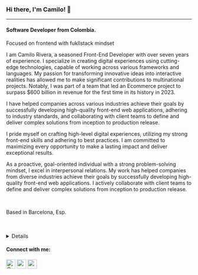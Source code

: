 ### Hi there, I'm Camilo! 👋
---
<h4 align="start">Software Developer from Colombia. </h3> 
<span>Focused on frontend with fukllstack mindset</span>

<p>I am Camilo Rivera, a seasoned Front-End Developer with over seven years of experience. I specialize in creating digital experiences using cutting-edge technologies, capable of working across various frameworks and languages. My passion for transforming innovative ideas into interactive realities has allowed me to make significant contributions to multinational projects. Notably, I was part of a team that led an Ecommerce project to surpass $600 billion in revenue for the first time in its history in 2023.</p>

<p>I have helped companies across various industries achieve their goals by successfully developing high-quality front-end web applications, adhering to industry standards, and collaborating with client teams to define and deliver complex solutions from inception to production release.</p>

<p>I pride myself on crafting high-level digital experiences, utilizing my strong front-end skills and adhering to best practices. I am committed to maximizing every opportunity to make a lasting impact and deliver exceptional results.

<p> As a proactive, goal-oriented individual with a strong problem-solving mindset, I excel in interpersonal relations. My work has helped companies from diverse industries achieve their goals by successfully developing high-quality front-end web applications. I actively collaborate with client teams to define and deliver complex solutions from inception to production release.</p>

<br>
<p>Based in Barcelona, Esp.</p>
<br>
<br>
<details>
	<h4>Tech and Tool & Methodologiess:</h4>
	<ul>
		<li> Main language: JavaScript/ TS </li>
		<li>  Other languages: Python, Java, Ruby, PHP </li>
		<li>  Front Frameworks: React, VUE, Svelte, Angular and so forth  </li>
		<li>  Pure CSS and preprocessors as SASS, LESS and so forth </li>
		<li>  CSS frameworks: Tailwind, Bootstrap, Tachyons, MUI</li>
		<li>  Version Control: GIT</li>
		<li>  A11y </li>
		<li>  i18N </li>
		<li>  Backend: NodeJs, Express, Django, Flask, SpringBoot </li>
		<li>  GraphQL </li>
		<li>  DB: MongoDB, CosmosDB, PosgreSQL, MySQL </li>
		<li>  Unit Testing, Integration testing, E2E testing </li>
		<li>  StoryBook </li>
		<li> Agile, Kanban, Scrum, TDD, CI and others. </li>
	</ul>
</details>


<h4 align="left">Connect with me:</h4>  
<p align="left">  
<a href="https://twitter.com/CamiOs6" target="_blank"><img align="center" src="https://i.ibb.co/M76GHd7/icons8-twitter-50.png" alt="CamiOs6" height="25" width="25" /></a>  
<a href="https://www.linkedin.com/in/camilo-rivera-q/?locale=en_US" target="_blank"><img align="center" src="https://i.ibb.co/DMDtZ81/icons8-linkedin-50.png" alt="camilo-rivera-quintero-395266b3" height="25" width="25" /></a>   
<a href="https://www.camilorivera.click" target="_blank"><img align="center" src="https://i.ibb.co/Rv62tjR/icons8-website-64.png" alt="www.camilorivera.xyz" height="25" width="25" /></a>  
</p>
